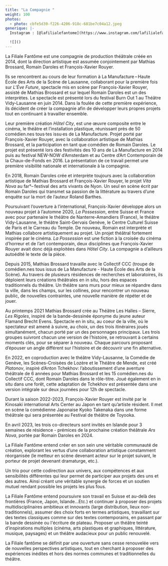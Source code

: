 ```yaml
---
title: "La Compagnie "
weight: 100
photos:
  - photo: cbfe5d39-f226-4206-918c-681be7c04a12.jpeg
generique: |-
  Instagram : [@lafilialefantome](https://www.instagram.com/lafilialefantome/)

  ![]()
---
```

La Filiale Fantôme est une compagnie de production théâtrale créée en 2014, dont la direction artistique est assumée conjointement par Mathias Brossard, Romain Daroles et François-Xavier Rouyer.

Ils se rencontrent au cours de leur formation à La Manufacture – Haute École des Arts de la Scène de Lausanne, collaborant pour la première fois sur *L’Ève Future*, spectacle mis en scène par François-Xavier Rouyer, assisté de Mathias Brossard et sur lequel Romain Daroles est un des interprètes. Le spectacle est présenté lors du festival Burn Out 1 au Théâtre Vidy-Lausanne en juin 2014. Dans la foulée de cette première expérience, ils décident de créer la compagnie afin de développer leurs propres projets tout en continuant à travailler ensemble.

Leur première création *Hôtel City*, est une œuvre composite entre le cinéma, le théâtre et l’installation plastique, réunissant près de 50 comédien.nes tous·tes issu·es de La Manufacture. Projet porté par François-Xavier Rouyer, avec la collaboration artistique de Mathias Brossard, et la participation en tant que comédien de Romain Daroles. Le projet est présenté lors des festivités des 10 ans de La Manufacture en 2014 puis au festival NEW-NOW d’Amsterdam et au Centre d’Art Contemporain de la Chaux-de-Fonds en 2016. La présentation de ce travail permet une première visibilité nationale et internationale à la compagnie.

En 2018, Romain Daroles crée et interprète toujours avec la collaboration artistique de Mathias Brossard et François-Xavier Rouyer, le projet *Vita Nova* au far°– festival des arts vivants de Nyon. Un seul en scène écrit par Romain Daroles qui transmet sa passion de la littérature au travers d’une enquête sur la mort de l’auteur Roland Barthes.

Poursuivant l’ouverture à l’international, François-Xavier développe alors un nouveau projet à l’automne 2020, *La Possession*, entre Suisse et France avec pour partenaire le théâtre de Nanterre-Amandiers (France), le théâtre Vidy-Lausanne, le théâtre Saint-Gervais Genève, le Centre Culturel Suisse de Paris et le Carreau du Temple. De nouveau, Romain est interprète et Mathias collabore artistiquement au projet. Un projet théâtral fortement inspirée par le cinéma. *La Possession* est une fiction à la croisée du cinéma d’horreur et de l’art contemporain, deux disciplines que François-Xavier Rouyer avait donc déjà exploitées dans *Hôtel City*. La compagnie a d’ailleurs autoédité le texte de la pièce.

Depuis 2015, Mathias Brossard travaille avec le Collectif CCC (troupe de comédien.nes tous issus de La Manufacture - Haute École des Arts de la Scène). Au travers de plusieurs résidences de recherches et laboratoires, ils déploient leurs créations théâtrales en in situ, hors des espaces traditionnels du théâtre. Un théâtre sans murs pour mieux se répandre dans la ville, dans les champs, sur les collines, pour rencontrer un nouveau public, de nouvelles contraintes, une nouvelle manière de répéter et de jouer.

Au printemps 2021 Mathias Brossard crée au Théâtre Les Halles – Sierre, *Les Rigoles*, inspiré de la bande-dessinée éponyme du jeune auteur Flamand Brecht Evens. Spectacle en in situ, au coeur de la ville, où le spectateur est amené à suivre, au choix, un des trois itinéraires joués simultanément, chacun porté par un des personnages principaux. Les trois groupes suivront chacun une version de l’histoire, se retrouvant à certains moments clés, pour se séparer à nouveau. Chaque parcours proposant d’épouser un angle différent sur l’histoire et de découvrir une fin alternative.

En 2022, en coproduction avec le théâtre Vidy-Lausanne, la Comédie de Genève, les Scènes-Croisées de Lozère et le Théâtre de Mende, est créé *Platonov*, inspiré d’Anton Tchekhov: l’aboutissement d’une aventure théâtrale de 6 années pour Mathias Brossard et les 15 comédien.nes du Collectif CCC, dont Romain Daroles dans le rôle-titre. Joué également en in situ dans une forêt, cette adaptation de Tchekhov est présentée dans une version intégrale sur deux journées pour 12h de spectacle.

Durant la saison 2022-2023, François-Xavier Rouyer est invité par le Kinosaki international Arts Center au Japon en tant qu’artiste résident. Il met en scène la comédienne Japonaise Kyoko Takenaka dans une forme théâtrale qui sera présentée au Festival de théâtre de Toyooka.

En avril 2023, les trois co-directeurs sont invités en Islande pour 3 semaines de résidence - prémices de la prochaine création théâtrale *Ars Nova*, portée par Romain Daroles en 2024. 

La Filiale Fantôme entend créer en son sein une véritable communauté de création, explorant les vertus d’une collaboration artistique constamment réorganisée (le metteur en scène devenant acteur sur le projet suivant, le porteur de projet devenant dramaturge, etc.).

Un trio pour cette codirection aux univers, aux compétences et aux sensibilités différentes qui leur permet de participer aux projets des uns et des autres. Ainsi créant une véritable synergie de forces et un soutien mutuel rendant possible les projets les plus fous.

La Filiale Fantôme entend poursuivre son travail en Suisse et au-delà des frontières (France, Japon, Islande…Etc.) et continuer à proposer des projets multidisciplinaires ambitieux et innovants (large distribution, lieux non-traditionnels), assumer des choix forts en termes artistiques, travaillant sur des textes classiques comme sur des textes contemporains, en passant par la bande dessinée ou l'écriture de plateau. Proposer un théâtre teinté d’inspirations multiples (cinéma, arts plastiques et graphiques, littérature, musique, paysages) et un théâtre audacieux pour un public renouvelé.

La Filiale fantôme se définit par une ouverture sans cesse renouvelée vers de nouvelles perspectives artistiques, tout en cherchant à proposer des expériences inédites et hors des normes communes et traditionnelles du théâtre.